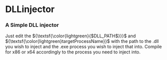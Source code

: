 # DLLinjector

### A Simple DLL injector

Just edit the ${\textsf{\color{lightgreen}{$DLL_PATH$}}}$ and ${\textsf{\color{lightgreen}targetProcessName}}$ with the path to the .dll you wish to inject and the .exe process you wish to inject that into.
Compile for x86 or x64 accordingly to the process you need to inject into.
